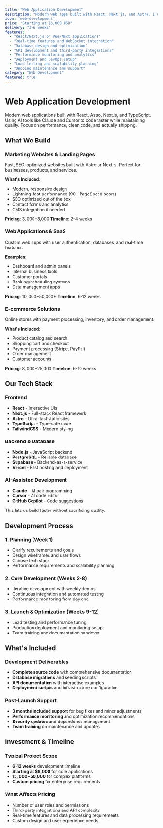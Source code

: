 ```yaml
---
title: "Web Application Development"
description: "Modern web apps built with React, Next.js, and Astro. I use AI tools to code faster and deliver quality results as a solo developer."
icon: "web-development"
price: "Starting at $3,000 USD"
delivery: "3-6 weeks"
features:
  - "React/Next.js or Vue/Nuxt applications"
  - "Real-time features and WebSocket integration"
  - "Database design and optimization"
  - "API development and third-party integrations"
  - "Performance monitoring and analytics"
  - "Deployment and DevOps setup"
  - "Load testing and scalability planning"
  - "Ongoing maintenance and support"
category: "Web Development"
featured: true
---
```


# Web Application Development

Modern web applications built with React, Astro, Next.js, and TypeScript. Using AI tools like Claude and Cursor to code faster while maintaining quality. Focus on performance, clean code, and actually shipping.

## What We Build

### Marketing Websites & Landing Pages

Fast, SEO-optimized websites built with Astro or Next.js. Perfect for businesses, products, and services.

**What's Included**:

- Modern, responsive design
- Lightning-fast performance (90+ PageSpeed score)
- SEO optimized out of the box
- Contact forms and analytics
- CMS integration if needed

**Pricing**: $3,000-$8,000
**Timeline**: 2-4 weeks

### Web Applications & SaaS

Custom web apps with user authentication, databases, and real-time features.

**Examples**:

- Dashboard and admin panels
- Internal business tools
- Customer portals
- Booking/scheduling systems
- Data management apps

**Pricing**: $10,000-$50,000+
**Timeline**: 6-12 weeks

### E-commerce Solutions

Online stores with payment processing, inventory, and order management.

**What's Included**:

- Product catalog and search
- Shopping cart and checkout
- Payment processing (Stripe, PayPal)
- Order management
- Customer accounts

**Pricing**: $8,000-$25,000
**Timeline**: 6-10 weeks

## Our Tech Stack

### Frontend

- **React** - Interactive UIs
- **Next.js** - Full-stack React framework
- **Astro** - Ultra-fast static sites
- **TypeScript** - Type-safe code
- **TailwindCSS** - Modern styling

### Backend & Database

- **Node.js** - JavaScript backend
- **PostgreSQL** - Reliable database
- **Supabase** - Backend-as-a-service
- **Vercel** - Fast hosting and deployment

### AI-Assisted Development

- **Claude** - AI pair programming
- **Cursor** - AI code editor
- **GitHub Copilot** - Code suggestions

This lets us build faster without sacrificing quality.

## Development Process

### 1. Planning (Week 1)

- Clarify requirements and goals
- Design wireframes and user flows
- Choose tech stack
- Performance requirements and scalability planning

### 2. Core Development (Weeks 2-8)

- Iterative development with weekly demos
- Continuous integration and automated testing
- Performance monitoring from day one

### 3. Launch & Optimization (Weeks 9-12)

- Load testing and performance tuning
- Production deployment and monitoring setup
- Team training and documentation handover

## What's Included

### Development Deliverables

- **Complete source code** with comprehensive documentation
- **Database migrations** and seeding scripts
- **API documentation** with interactive examples
- **Deployment scripts** and infrastructure configuration

### Post-Launch Support

- **3 months included support** for bug fixes and minor adjustments
- **Performance monitoring** and optimization recommendations
- **Security updates** and dependency management
- **Team training** on maintenance and updates

## Investment & Timeline

### Typical Project Scope

- **6-12 weeks** development timeline
- **Starting at $8,000** for core applications
- **$15,000-$50,000** for complex platforms
- **Custom pricing** for enterprise requirements

### What Affects Pricing

- Number of user roles and permissions
- Third-party integrations and API complexity
- Real-time features and data processing requirements
- Custom design and user experience needs
